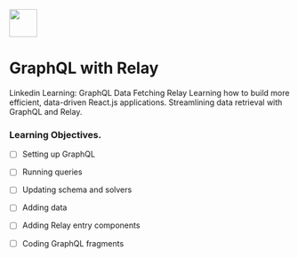 <img src="https://miro.medium.com/max/1000/1*55Tp4JdXkjmDk06cofn6qg.png" height="50">

# GraphQL with Relay
Linkedin Learning: GraphQL Data Fetching Relay
Learning how to build more efficient, data-driven React.js applications. Streamlining data retrieval with GraphQL and Relay. 

### Learning Objectives. 

- [ ] Setting up GraphQL
- [ ] Running queries
- [ ] Updating schema and solvers
- [ ] Adding data
- [ ] Adding Relay entry components
- [ ] Coding GraphQL fragments

